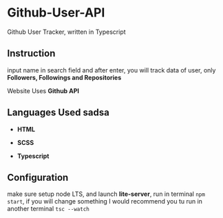 # Github-User-API
Github User Tracker, written in Typescript

## Instruction 

input name in search field and after enter, you will track data of user, only **Followers, Followings and Repositories** 

Website Uses **Github API** 

## Languages Used sadsa

* **HTML**

* **SCSS**

* **Typescript** 

## Configuration

make sure setup node LTS, and launch **lite-server**, run in terminal `npm start`, if you will change something I would recommend you tu run in another terminal
`tsc --watch`
